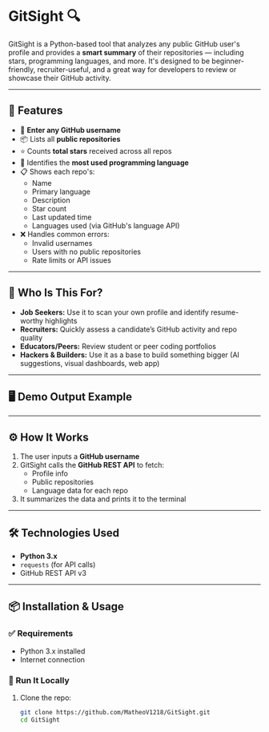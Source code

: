 # GitSight 🔍

GitSight is a Python-based tool that analyzes any public GitHub user's profile and provides a **smart summary** of their repositories — including stars, programming languages, and more. It's designed to be beginner-friendly, recruiter-useful, and a great way for developers to review or showcase their GitHub activity.

---

## 🚀 Features

- 🔎 **Enter any GitHub username**
- 📦 Lists all **public repositories**
- ⭐ Counts **total stars** received across all repos
- 🧠 Identifies the **most used programming language**
- 📋 Shows each repo's:
  - Name
  - Primary language
  - Description
  - Star count
  - Last updated time
  - Languages used (via GitHub's language API)
- ❌ Handles common errors:
  - Invalid usernames
  - Users with no public repositories
  - Rate limits or API issues

---

## 👤 Who Is This For?

- **Job Seekers:** Use it to scan your own profile and identify resume-worthy highlights
- **Recruiters:** Quickly assess a candidate’s GitHub activity and repo quality
- **Educators/Peers:** Review student or peer coding portfolios
- **Hackers & Builders:** Use it as a base to build something bigger (AI suggestions, visual dashboards, web app)

---

## 🖥️ Demo Output Example


---

## ⚙️ How It Works

1. The user inputs a **GitHub username**
2. GitSight calls the **GitHub REST API** to fetch:
   - Profile info
   - Public repositories
   - Language data for each repo
3. It summarizes the data and prints it to the terminal

---

## 🛠️ Technologies Used

- **Python 3.x**
- `requests` (for API calls)
- GitHub REST API v3

---

## 📦 Installation & Usage

### ✅ Requirements
- Python 3.x installed
- Internet connection

### 🧪 Run It Locally

1. Clone the repo:
   ```bash
   git clone https://github.com/MatheoV1218/GitSight.git
   cd GitSight
